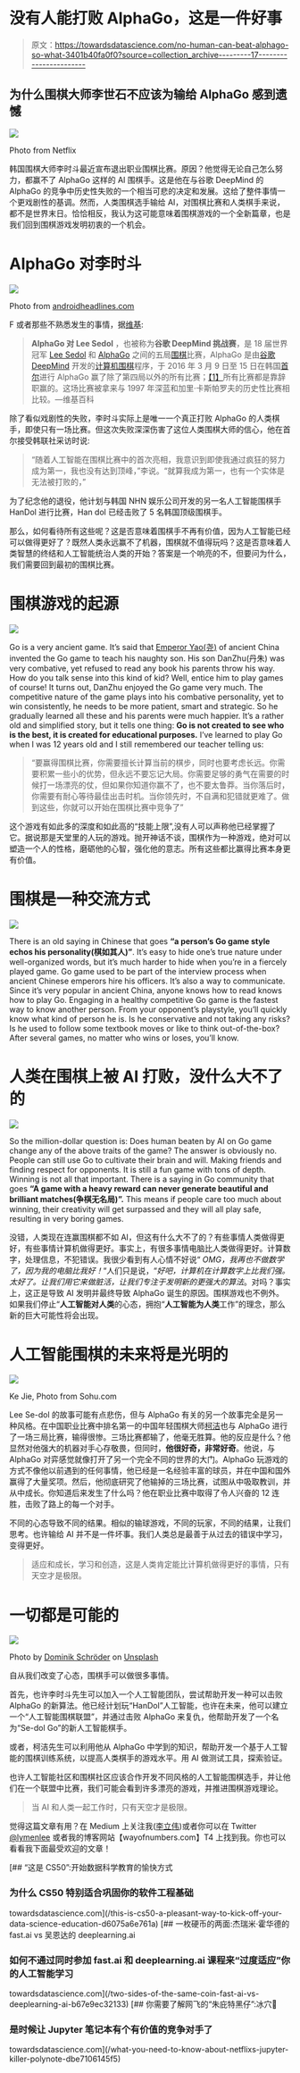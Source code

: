 # 没有人能打败 AlphaGo，这是一件好事

> 原文：<https://towardsdatascience.com/no-human-can-beat-alphago-so-what-3401b40fa0f0?source=collection_archive---------17----------------------->

## 为什么围棋大师李世石不应该为输给 AlphaGo 感到遗憾

![](img/ea6be64b63fd4a517a298e8d52ae4e8c.png)

Photo from Netflix

韩国围棋大师李时斗最近宣布退出职业围棋比赛。原因？他觉得无论自己怎么努力，都赢不了 AlphaGo 这样的 AI 围棋手。这是他在与谷歌 DeepMind 的 AlphaGo 的竞争中历史性失败的一个相当可悲的决定和发展。这给了整件事情一个更戏剧性的基调。然而，人类围棋选手输给 AI，对围棋比赛和人类棋手来说，都不是世界末日。恰恰相反，我认为这可能意味着围棋游戏的一个全新篇章，也是我们回到围棋游戏发明初衷的一个机会。

# AlphaGo 对李时斗

![](img/448219f14fe0cfe74521f3b60835d67b.png)

Photo from [androidheadlines.com](https://www.androidheadlines.com/2016/03/alphago-ai-beats-world-champion-lee-sedol-round-1.html)

F 或者那些不熟悉发生的事情，据[维基](https://en.wikipedia.org/wiki/AlphaGo_versus_Lee_Sedol):

> **AlphaGo 对 Lee Sedol** ，也被称为**谷歌 DeepMind 挑战赛**，是 18 届世界冠军 [Lee Sedol](https://en.wikipedia.org/wiki/Lee_Sedol) 和 [AlphaGo](https://en.wikipedia.org/wiki/AlphaGo) 之间的五局[围棋](https://en.wikipedia.org/wiki/Go_(game))比赛，AlphaGo 是由[谷歌 DeepMind](https://en.wikipedia.org/wiki/Google_DeepMind) 开发的[计算机围棋](https://en.wikipedia.org/wiki/Computer_Go)程序，于 2016 年 3 月 9 日至 15 日在韩国[首尔](https://en.wikipedia.org/wiki/Seoul)进行 AlphaGo 赢了除了第四局以外的所有比赛；[【1】](https://en.wikipedia.org/wiki/AlphaGo_versus_Lee_Sedol#cite_note-BBC_News_13_March_2016-1)所有比赛都是靠辞职赢的。这场比赛被拿来与 1997 年深蓝和加里·卡斯帕罗夫的历史性比赛相比较。—维基百科

除了看似戏剧性的失败，李时斗实际上是唯一一个真正打败 AlphaGo 的人类棋手，即使只有一场比赛。但这次失败深深伤害了这位人类围棋大师的信心，他在首尔接受韩联社采访时说:

> “随着人工智能在围棋比赛中的首次亮相，我意识到即使我通过疯狂的努力成为第一，我也没有达到顶峰，”李说。“就算我成为第一，也有一个实体是无法被打败的，”

为了纪念他的退役，他计划与韩国 NHN 娱乐公司开发的另一名人工智能围棋手 HanDol 进行比赛，Han dol 已经击败了 5 名韩国顶级围棋手。

那么，如何看待所有这些呢？这是否意味着围棋手不再有价值，因为人工智能已经可以做得更好了？既然人类永远赢不了机器，围棋就不值得玩吗？这是否意味着人类智慧的终结和人工智能统治人类的开始？答案是一个响亮的不，但要问为什么，我们需要回到最初的围棋比赛。

# 围棋游戏的起源

![](img/52029153b3a5887f38cfb36895557ebb.png)

Go is a very ancient game. It’s said that [Emperor Yao(尧)](https://en.wikipedia.org/wiki/Emperor_Yao) of ancient China invented the Go game to teach his naughty son. His son DanZhu(丹朱) was very combative, yet refused to read any book his parents throw his way. How do you talk sense into this kind of kid? Well, entice him to play games of course! It turns out, DanZhu enjoyed the Go game very much. The competitive nature of the game plays into his combative personality, yet to win consistently, he needs to be more patient, smart and strategic. So he gradually learned all these and his parents were much happier. It’s a rather old and simplified story, but it tells one thing: **Go is not created to see who is the best, it is created for educational purposes.** I’ve learned to play Go when I was 12 years old and I still remembered our teacher telling us:

> “要赢得围棋比赛，你需要擅长计算当前的棋步，同时也要考虑长远。你需要积累一些小的优势，但永远不要忘记大局。你需要足够的勇气在需要的时候打一场漂亮的仗，但如果你知道你赢不了，也不要太鲁莽。当你落后时，你需要有耐心等待最佳出击时机。当你领先时，不自满和犯错就更难了。做到这些，你就可以开始在围棋比赛中竞争了”

这个游戏有如此多的深度和如此高的“技能上限”,没有人可以声称他已经掌握了它。据说那是天堂里的人玩的游戏。抛开神话不谈，围棋作为一种游戏，绝对可以塑造一个人的性格，磨砺他的心智，强化他的意志。所有这些都比赢得比赛本身更有价值。

# 围棋是一种交流方式

![](img/53ea09c6e27fa89886f5297c8340591f.png)

There is an old saying in Chinese that goes **“a person’s Go game style echos his personality(棋如其人)”**. It’s easy to hide one’s true nature under well-organized words, but it’s much harder to hide when you’re in a fiercely played game. Go game used to be part of the interview process when ancient Chinese emperors hire his officers. It’s also a way to communicate. Since it’s very popular in ancient China, anyone knows how to read knows how to play Go. Engaging in a healthy competitive Go game is the fastest way to know another person. From your opponent’s playstyle, you’ll quickly know what kind of person he is. Is he conservative and not taking any risks? Is he used to follow some textbook moves or like to think out-of-the-box? After several games, no matter who wins or loses, you’ll know.

# 人类在围棋上被 AI 打败，没什么大不了的

![](img/dd053957641834062b7050c8824b067f.png)

So the million-dollar question is: Does human beaten by AI on Go game change any of the above traits of the game? The answer is obviously no. People can still use Go to cultivate their brain and will. Making friends and finding respect for opponents. It is still a fun game with tons of depth. Winning is not all that important. There is a saying in Go community that goes **“A game with a heavy reward can never generate beautiful and brilliant matches(争棋无名局)”.** This means if people care too much about winning, their creativity will get surpassed and they will all play safe, resulting in very boring games.

没错，人类现在连赢围棋都不如 AI，但这有什么大不了的？有些事情人类做得更好，有些事情计算机做得更好。事实上，有很多事情电脑比人类做得更好。计算数字，处理信息，不犯错误。我很少看到有人心情不好说“ *OMG，我再也不做数学了，因为我的电脑比我好！*“人们只是说，“*好吧，计算机在计算数字上比我们强。太好了。让我们用它来做脏活，让我们专注于发明新的更强大的算法*。对吗？事实上，这正是导致 AI 发明并最终导致 AlphaGo 诞生的原因。围棋游戏也不例外。如果我们停止“**人工智能对人类**的心态，拥抱“**人工智能为人类**工作”的理念，那么新的巨大可能性将会出现。

# 人工智能围棋的未来将是光明的

![](img/659c2e0d95f2845ec8b92ef7bf319a02.png)

Ke Jie, Photo from Sohu.com

Lee Se-dol 的故事可能有点悲伤，但与 AlphaGo 有关的另一个故事完全是另一种风格。在中国职业比赛中排名第一的中国年轻围棋大师[柯洁](https://en.wikipedia.org/wiki/Ke_Jie)也与 AlphaGo 进行了一场三局比赛，输得很惨。三场比赛都输了，他毫无胜算。他的反应是什么？他显然对他强大的机器对手心存敬畏，但同时，**他很好奇，非常好奇**。他说，与 AlphaGo 对弈感觉就像打开了另一个完全不同的世界的大门。AlphaGo 玩游戏的方式不像他以前遇到的任何事情，他已经是一名经验丰富的球员，并在中国和国外赢得了大量奖项。然后，他彻底研究了他输掉的三场比赛，试图从中吸取教训，并从中成长。你知道后来发生了什么吗？他在职业比赛中取得了令人兴奋的 12 连胜，击败了路上的每一个对手。

不同的心态导致不同的结果。相似的输球游戏，不同的玩家，不同的结果，让我们思考。也许输给 AI 并不是一件坏事。我们人类总是最善于从过去的错误中学习，变得更好。

> 适应和成长，学习和创造，这是人类肯定能比计算机做得更好的事情，只有天空才是极限。

# 一切都是可能的

![](img/bc9d1e06380b4dc2f67c86fbbaaa6728.png)

Photo by [Dominik Schröder](https://unsplash.com/@wirhabenzeit?utm_source=medium&utm_medium=referral) on [Unsplash](https://unsplash.com?utm_source=medium&utm_medium=referral)

自从我们改变了心态，围棋手可以做很多事情。

首先，也许李时斗先生可以加入一个人工智能团队，尝试帮助开发一种可以击败 AlphaGo 的新算法。他已经计划玩“HanDol”人工智能，也许在未来，他可以建立一个“人工智能围棋联盟”，并通过击败 AlphaGo 来复仇，他帮助开发了一个名为“Se-dol Go”的新人工智能棋手。

或者，柯洁先生可以利用他从 AlphaGo 中学到的知识，帮助开发一个基于人工智能的围棋训练系统，以提高人类棋手的游戏水平。用 AI 做测试工具，探索验证。

也许人工智能社区和围棋社区应该合作开发不同风格的人工智能围棋选手，并让他们在一个联盟中比赛，我们可能会看到许多漂亮的游戏，并推进围棋游戏理论。

> 当 AI 和人类一起工作时，只有天空才是极限。

觉得这篇文章有用？在 Medium 上关注我([李立伟](https://medium.com/u/72c98619a048?source=post_page-----dbe7106145f5----------------------))或者你可以在 Twitter [@lymenlee](https://twitter.com/lymenlee) 或者我的博客网站【wayofnumbers.com】T4 上找到我。你也可以看看我下面最受欢迎的文章！

[](/this-is-cs50-a-pleasant-way-to-kick-off-your-data-science-education-d6075a6e761a) [## “这是 CS50”:开始数据科学教育的愉快方式

### 为什么 CS50 特别适合巩固你的软件工程基础

towardsdatascience.com](/this-is-cs50-a-pleasant-way-to-kick-off-your-data-science-education-d6075a6e761a) [](/two-sides-of-the-same-coin-fast-ai-vs-deeplearning-ai-b67e9ec32133) [## 一枚硬币的两面:杰瑞米·霍华德的 fast.ai vs 吴恩达的 deeplearning.ai

### 如何不通过同时参加 fast.ai 和 deeplearning.ai 课程来“过度适应”你的人工智能学习

towardsdatascience.com](/two-sides-of-the-same-coin-fast-ai-vs-deeplearning-ai-b67e9ec32133) [](/what-you-need-to-know-about-netflixs-jupyter-killer-polynote-dbe7106145f5) [## 你需要了解网飞的“朱庇特黑仔”:冰穴📖

### 是时候让 Jupyter 笔记本有个有价值的竞争对手了

towardsdatascience.com](/what-you-need-to-know-about-netflixs-jupyter-killer-polynote-dbe7106145f5)